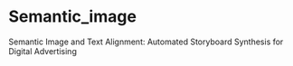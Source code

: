 # Semantic_image
Semantic Image and Text Alignment: Automated Storyboard Synthesis for Digital Advertising
